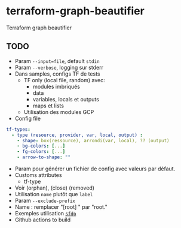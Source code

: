 # terraform-graph-beautifier
Terraform graph beautifier

## TODO
- Param `--input=file`, default `stdin`
- Param `--verbose`, logging sur stderr
- Dans samples, configs TF de tests
  - TF only (local file, random) avec:
    - modules imbriqués
    - data
    - variables, locals et outputs
    - maps et lists
  - Utilisation des modules GCP
- Config file
```yaml
tf-types:
  - type (resource, provider, var, local, output) :
    - shape: box(ressource), arrondi(var, local), ?? (output)
    - bg-colors: [...]
    - fg-colors: [...]
    - arrow-to-shape: ""
```
- Param pour générer un fichier de config avec valeurs par défaut. 
- Customs attributes
    - tf-type
- Voir (orphan), (close) (removed)
- Utilisation `name` plutôt que `label`
- Param `--exclude-prefix`
- Name : remplacer "[root] " par "root."
- Exemples utilisation [`sfdp`](https://linux.die.net/man/1/sfdp)
- Github actions to build
